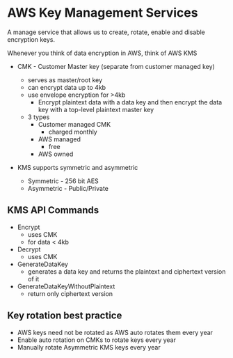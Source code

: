 # AWS Key Management Services

A manage service that allows us to create, rotate, enable and disable encryption keys.

Whenever you think of data encryption in AWS, think of AWS KMS

- CMK - Customer Master key (separate from customer managed key)
    - serves as master/root key
    - can encrypt data up to 4kb
    - use envelope encryption for >4kb
        - Encrypt plaintext data with a data key and then encrypt the data key with a top-level plaintext master key
    - 3 types
        - Customer managed CMK
            - charged monthly
        - AWS managed
            - free
        - AWS owned

- KMS supports symmetric and asymmetric
    - Symmetric - 256 bit AES
    - Asymmetric - Public/Private

## KMS API Commands

- Encrypt
    - uses CMK
    - for data < 4kb
- Decrypt
    - uses CMK
- GenerateDataKey
    - generates a data key and returns the plaintext and ciphertext version of it
- GenerateDataKeyWithoutPlaintext
    - return only ciphertext version


## Key rotation best practice

- AWS keys need not be rotated as AWS auto rotates them every year
- Enable auto rotation on CMKs to rotate keys every year
- Manually rotate Asymmetric KMS keys every year